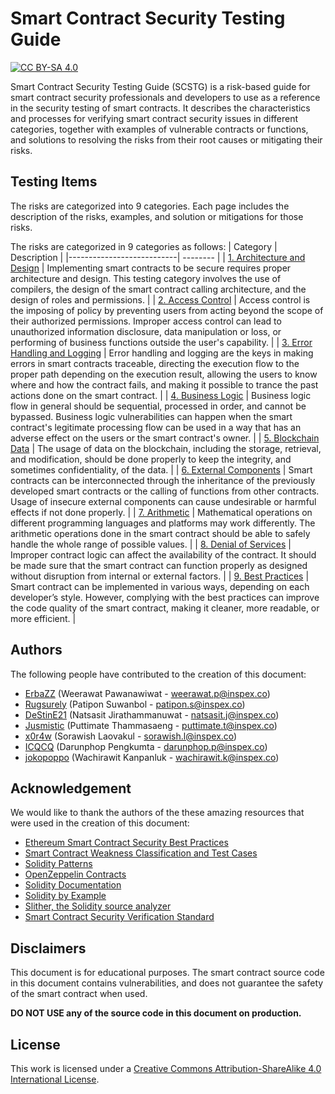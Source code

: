 # Smart Contract Security Testing Guide

[![CC BY-SA 4.0][cc-by-sa-shield]][cc-by-sa]

Smart Contract Security Testing Guide (SCSTG) is a risk-based guide for smart contract security professionals and developers to use as a reference in the security testing of smart contracts. It describes the characteristics and processes for verifying smart contract security issues in different categories, together with examples of vulnerable contracts or functions, and solutions to resolving the risks from their root causes or mitigating their risks.

## Testing Items

The risks are categorized into 9 categories. Each page includes the description of the risks, examples, and solution or mitigations for those risks.

The risks are categorized in 9 categories as follows:
| Category | Description |
|---------------------------| -------- |
| [1. Architecture and Design](./testing-items/1-architecture-and-design.md) | Implementing smart contracts to be secure requires proper architecture and design. This testing category involves the use of compilers, the design of the smart contract calling architecture, and the design of roles and permissions. |
| [2. Access Control](./testing-items/2-access-control.md) | Access control is the imposing of policy by preventing users from acting beyond the scope of their authorized permissions. Improper access control can lead to unauthorized information disclosure, data manipulation or loss, or performing of business functions outside the user's capability. |
| [3. Error Handling and Logging](./testing-items/3-error-handling-and-logging.md) | Error handling and logging are the keys in making errors in smart contracts traceable, directing the execution flow to the proper path depending on the execution result, allowing the users to know where and how the contract fails, and making it possible to trance the past actions done on the smart contract. |
| [4. Business Logic](./testing-items/4-business-logic.md) | Business logic flow in general should be sequential, processed in order, and cannot be bypassed. Business logic vulnerabilities can happen when the smart contract's legitimate processing flow can be used in a way that has an adverse effect on the users or the smart contract's owner. |
| [5. Blockchain Data](./testing-items/5-blockchain-data.md) | The usage of data on the blockchain, including the storage, retrieval, and modification, should be done properly to keep the integrity, and sometimes confidentiality, of the data. |
| [6. External Components](./testing-items/6-external-components.md) | Smart contracts can be interconnected through the inheritance of the previously developed smart contracts or the calling of functions from other contracts. Usage of insecure external components can cause undesirable or harmful effects if not done properly. |
| [7. Arithmetic](./testing-items/7-arithmetic.md) | Mathematical operations on different programming languages and platforms may work differently. The arithmetic operations done in the smart contract should be able to safely handle the whole range of possible values. |
| [8. Denial of Services](./testing-items/8-denial-of-services.md) | Improper contract logic can affect the availability of the contract. It should be made sure that the smart contract can function properly as designed without disruption from internal or external factors. |
| [9. Best Practices](./testing-items/9-best-practices.md) | Smart contract can be implemented in various ways, depending on each developer’s style. However, complying with the best practices can improve the code quality of the smart contract, making it cleaner, more readable, or more efficient. |

## Authors

The following people have contributed to the creation of this document:

- [ErbaZZ](https://github.com/ErbaZZ) (Weerawat Pawanawiwat - weerawat.p@inspex.co)
- [Rugsurely](https://github.com/Rugsurely) (Patipon Suwanbol - patipon.s@inspex.co)
- [DeStinE21](https://github.com/DeStinE21) (Natsasit Jirathammanuwat - natsasit.j@inspex.co)
- [Jusmistic](https://github.com/Jusmistic) (Puttimate Thammasaeng - puttimate.t@inspex.co)
- [x0r4w](https://github.com/x0r4w) (Sorawish Laovakul - sorawish.l@inspex.co)
- [ICQCQ](https://github.com/ICQCQ) (Darunphop Pengkumta - darunphop.p@inspex.co)
- [jokopoppo](https://github.com/jokopoppo) (Wachirawit Kanpanluk - wachirawit.k@inspex.co)

## Acknowledgement

We would like to thank the authors of the these amazing resources that were used in the creation of this document:

- [Ethereum Smart Contract Security Best Practices](https://consensys.github.io/smart-contract-best-practices/)
- [Smart Contract Weakness Classification and Test Cases](https://swcregistry.io/)
- [Solidity Patterns](https://fravoll.github.io/solidity-patterns/)
- [OpenZeppelin Contracts](https://github.com/OpenZeppelin/openzeppelin-contracts)
- [Solidity Documentation](https://docs.soliditylang.org/en/v0.8.13/)
- [Solidity by Example](https://solidity-by-example.org/)
- [Slither, the Solidity source analyzer](https://github.com/crytic/slither)
- [Smart Contract Security Verification Standard](https://github.com/securing/SCSVS)

## Disclaimers

This document is for educational purposes. The smart contract source code in this document contains vulnerabilities, and does not guarantee the safety of the smart contract when used.

**DO NOT USE any of the source code in this document on production.**

## License

This work is licensed under a
[Creative Commons Attribution-ShareAlike 4.0 International License][cc-by-sa].

[cc-by-sa]: http://creativecommons.org/licenses/by-sa/4.0/
[cc-by-sa-image]: https://licensebuttons.net/l/by-sa/4.0/88x31.png
[cc-by-sa-shield]: https://img.shields.io/badge/License-CC%20BY--SA%204.0-lightgrey.svg